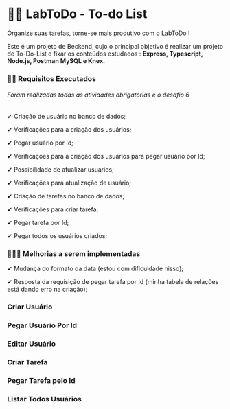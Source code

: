 # ✍🏽 LabToDo - To-do List

Organize suas tarefas, torne-se mais produtivo com o LabToDo !

Este é um projeto de Beckend, cujo o principal objetivo é realizar um projeto de To-Do-List e fixar os conteúdos estudados : **Express, Typescript, Node.js, Postman MySQL e Knex.**

### 🙌🏽 Requisitos Executados

###### Foram realizadas todas as atividades obrigatórias e o desafio 6

✔ Criação de usuário no banco de dados;

✔ Verificações para a  criação dos usuários;

✔ Pegar usuário por Id;

✔ Verificações para a  criação dos usuários para pegar usuário por Id;

✔ Possibilidade de atualizar usuários;

✔ Verificações para atualização de usuário;

✔ Criação de tarefas no banco de dados;

✔ Verificações para criar tarefa;

✔ Pegar tarefa por Id;

✔ Pegar todos os usuários criados;


###  👩🏽‍🔧 Melhorias a serem implementadas

✔ Mudança do formato da data (estou com dificuldade nisso);

✔ Resposta da requisição de pegar tarefa por Id (minha tabela de relações está dando erro na criação);




### Criar Usuário



### Pegar Usuário Por Id



### Editar Usuário


### Criar Tarefa



### Pegar Tarefa pelo Id



### Listar Todos Usuários


